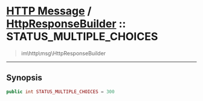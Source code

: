 # [HTTP Message](http.md) / [HttpResponseBuilder](http-HttpResponseBuilder.md) :: STATUS_MULTIPLE_CHOICES
 > im\http\msg\HttpResponseBuilder
____

## Synopsis
```php
public int STATUS_MULTIPLE_CHOICES = 300
```
